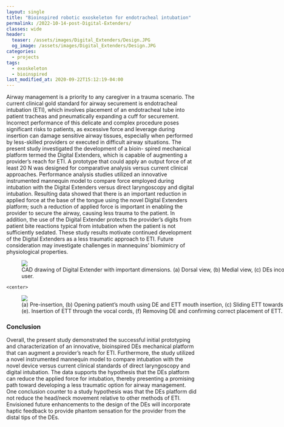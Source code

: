 ```yaml
---
layout: single
title: "Bioinspired robotic exoskeleton for endotracheal intubation"
permalink: /2022-10-14-post-Digital-Extenders/
classes: wide
header:
  teaser: /assets/images/Digital_Extenders/Design.JPG
  og_image: /assets/images/Digital_Extenders/Design.JPG
categories:
  - projects
tags:
  - exoskeleton
  - bioinspired
last_modified_at: 2020-09-22T15:12:19-04:00
---
```


Airway management is a priority to any caregiver in a trauma scenario. The current clinical gold standard for airway securement is endotracheal intubation (ETI), which involves placement of an endotracheal tube into patient tracheas and pneumatically expanding a cuff for securement. Incorrect performance of this delicate and complex procedure poses significant risks to patients, as excessive force and leverage during insertion can damage sensitive airway tissues, especially when performed by less-skilled providers or executed in difficult airway situations. The present study investigated the development of a bioin- spired mechanical platform termed the Digital Extenders, which is capable of augmenting a provider’s reach for ETI. A prototype that could apply an output force of at least 20 N was designed for comparative analysis versus current clinical approaches. Performance analysis studies utilized an innovative instrumented mannequin model to compare force employed during intubation with the Digital Extenders versus direct laryngoscopy and digital intubation. Resulting data showed that there is an important reduction in applied force at the base of the tongue using the novel Digital Extenders platform; such a reduction of applied force is important in enabling the provider to secure the airway, causing less trauma to the patient. In addition, the use of the Digital Extender protects the provider’s digits from patient bite reactions typical from intubation when the patient is not sufficiently sedated. These study results motivate continued development of the Digital Extenders as a less traumatic approach to ETI. Future consideration may investigate challenges in mannequins’ biomimicry of physiological properties.

  <center>
  <figure style="width:800px; text-align:left;" > 
      <a href="/assets/images/Dgital_Extenders/CAD.JPG"><img src="/assets/images/Dgital_Extenders/CAD.JPG"></a>
      <figcaption>CAD drawing of Digital Extender with important dimensions. (a) Dorsal view, (b) Medial view, (c) DEs incorporated with user.</figcaption>
  </figure>
  </center>

    <center>
  <figure style="width:800px; text-align:left;" > 
      <a href="/assets/images/Dgital_Extenders/Lapse.JPG"><img src="/assets/images/Dgital_Extenders/Lapse.JPG"></a>
      <figcaption>(a) Pre-insertion, (b) Opening patient’s mouth using DE and ETT mouth insertion, (c) Sliding ETT towards vocal cords (d)-(e). Insertion of ETT through the vocal cords, (f) Removing DE and confirming correct placement of ETT.</figcaption>
  </figure>
  </center>


### Conclusion

Overall, the present study demonstrated the successful initial prototyping and characterization of an innovative, bioinspired DEs mechanical platform that can augment a provider’s reach for ETI. Furthermore, the study utilized a novel instrumented mannequin model to compare intubation with the novel device versus current clinical standards of direct laryngoscopy and digital intubation. The data supports the hypothesis that the DEs platform can reduce the applied force for intubation, thereby presenting a promising path toward developing a less traumatic option for airway management. One conclusion counter to a study hypothesis was that the DEs platform did not reduce the head/neck movement relative to other methods of ETI. Envisioned future enhancements to the design of the DEs will incorporate haptic feedback to provide phantom sensation for the provider from the distal tips of the DEs.








